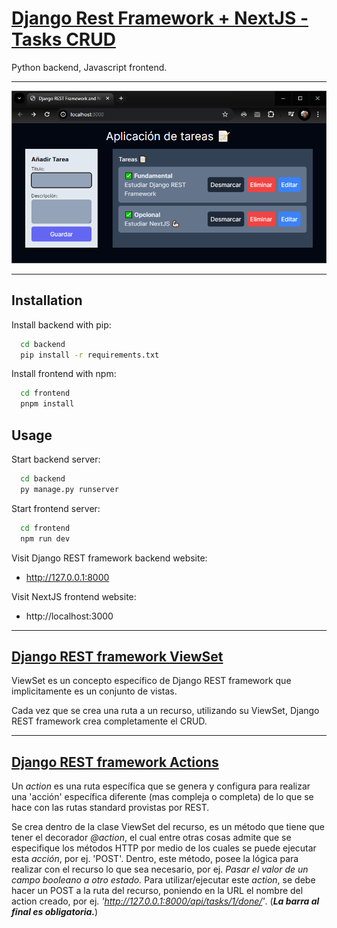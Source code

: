 
  # [Django Rest Framework + NextJS - Tasks CRUD](https://www.youtube.com/watch?v=2yvbLC9Fxkk)

  Python backend, Javascript frontend.

---

![Task App Screenshot](image.png)

---

  ## Installation

  Install backend with pip:

  ```bash
    cd backend
    pip install -r requirements.txt
  ```

  Install frontend with npm:

  ```bash
    cd frontend
    pnpm install
  ```

  ## Usage

  Start backend server:

  ```bash
    cd backend
    py manage.py runserver
  ```

  Start frontend server:

  ```bash
    cd frontend
    npm run dev
  ```

  Visit Django REST framework backend website:

  - http://127.0.0.1:8000

  Visit NextJS frontend website:

  - http://localhost:3000

---

  ## [Django REST framework ViewSet](https://www.django-rest-framework.org/api-guide/viewsets/)

  ViewSet es un concepto específico de Django REST framework
  que implicitamente es un conjunto de vistas.

  Cada vez que se crea una ruta a un recurso, utilizando su ViewSet, Django REST framework crea completamente el CRUD.

---

  ## [Django REST framework Actions](https://www.django-rest-framework.org/api-guide/viewsets/#marking-extra-actions-for-routing)

  Un _action_ es una ruta específica que se genera y configura para realizar una 'acción' específica diferente (mas compleja o completa) de lo que se hace con las rutas standard provistas por REST.

  Se crea dentro de la clase ViewSet del recurso, es un método que tiene que tener el decorador _@action_, el cual entre otras cosas admite que se especifique los métodos HTTP por medio de los cuales se puede ejecutar esta _acción_, por ej. 'POST'.
  Dentro, este método, posee la lógica para realizar con el recurso lo que sea necesario, por ej. _Pasar el valor de un campo booleano a otro estado._
  Para utilizar/ejecutar este _action_, se debe hacer un POST a la ruta del recurso, poniendo en la URL el nombre del action creado, por ej. _'http://127.0.0.1:8000/api/tasks/1/done/'_. (_**La barra al final es obligatoria.**_)
